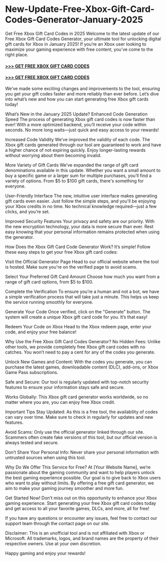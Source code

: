 # New-Update-Free-Xbox-Gift-Card-Codes-Generator-January-2025
Get Free Xbox Gift Card Codes in 2025 
Welcome to the latest update of our Free Xbox Gift Card Codes Generator, your ultimate tool for unlocking digital gift cards for Xbox in January 2025! If you’re an Xbox user looking to maximize your gaming experience with free content, you’ve come to the right place.

#### [>>> GET FREE XBOX GIFT CARD CODES](https://rahhat.xyz/allgift/)

#### [>>> GET FREE XBOX GIFT CARD CODES](https://rahhat.xyz/allgift/)


We’ve made some exciting changes and improvements to the tool, ensuring you get your gift codes faster and more reliably than ever before. Let’s dive into what’s new and how you can start generating free Xbox gift cards today!

What’s New in the January 2025 Update?
Enhanced Code Generation Speed
The process of generating Xbox gift card codes is now faster than ever! With a more optimized backend, you’ll receive your code within seconds. No more long waits—just quick and easy access to your rewards!

Increased Code Validity
We’ve improved the validity of each code. The Xbox gift cards generated through our tool are guaranteed to work and have a higher chance of not expiring quickly. Enjoy longer-lasting rewards without worrying about them becoming invalid.

More Variety of Gift Cards
We’ve expanded the range of gift card denominations available in this update. Whether you want a small amount to buy a specific game or a larger sum for multiple purchases, you’ll find a variety of options. From $5 to $100 gift cards, there's something for everyone.

User-Friendly Interface
The new, intuitive user interface makes generating gift cards even easier. Just follow the simple steps, and you'll be enjoying your Xbox credits in no time. No technical knowledge required—just a few clicks, and you’re set.

Improved Security Features
Your privacy and safety are our priority. With the new encryption technology, your data is more secure than ever. Rest easy knowing that your personal information remains protected when using the generator.

How Does the Xbox Gift Card Code Generator Work?
It’s simple! Follow these easy steps to get your free Xbox gift card codes:

Visit the Official Generator Page
Head to our official website where the tool is hosted. Make sure you're on the verified page to avoid scams.

Select Your Preferred Gift Card Amount
Choose how much you want from a range of gift card options, from $5 to $100.

Complete the Verification
To ensure you’re a human and not a bot, we have a simple verification process that will take just a minute. This helps us keep the service running smoothly for everyone.

Generate Your Code
Once verified, click on the "Generate" button. The system will create a unique Xbox gift card code for you. It’s that easy!

Redeem Your Code on Xbox
Head to the Xbox redeem page, enter your code, and enjoy your free balance!

Why Use the Free Xbox Gift Card Codes Generator?
No Hidden Fees: Unlike other tools, we provide completely free Xbox gift card codes with no catches. You won’t need to pay a cent for any of the codes you generate.

Unlock New Games and Content: With the codes you generate, you can purchase the latest games, downloadable content (DLC), add-ons, or Xbox Game Pass subscriptions.

Safe and Secure: Our tool is regularly updated with top-notch security features to ensure your information stays safe and secure.

Works Globally: This Xbox gift card generator works worldwide, so no matter where you are, you can enjoy free Xbox credit.

Important Tips
Stay Updated: As this is a free tool, the availability of codes can vary over time. Make sure to check in regularly for updates and new features.

Avoid Scams: Only use the official generator linked through our site. Scammers often create fake versions of this tool, but our official version is always tested and secure.

Don’t Share Your Personal Info: Never share your personal information with untrusted sources when using this tool.

Why Do We Offer This Service for Free?
At [Your Website Name], we’re passionate about the gaming community and want to help players unlock the best gaming experience possible. Our goal is to give back to Xbox users who want to play without limits. By offering a free gift card generator, we aim to make your gaming journey smoother and more fun.

Get Started Now!
Don’t miss out on this opportunity to enhance your Xbox gaming experience. Start generating your free Xbox gift card codes today and get access to all your favorite games, DLCs, and more, all for free!

If you have any questions or encounter any issues, feel free to contact our support team through the contact page on our site.

Disclaimer: This is an unofficial tool and is not affiliated with Xbox or Microsoft. All trademarks, logos, and brand names are the property of their respective owners. Use at your own discretion.

Happy gaming and enjoy your rewards!
